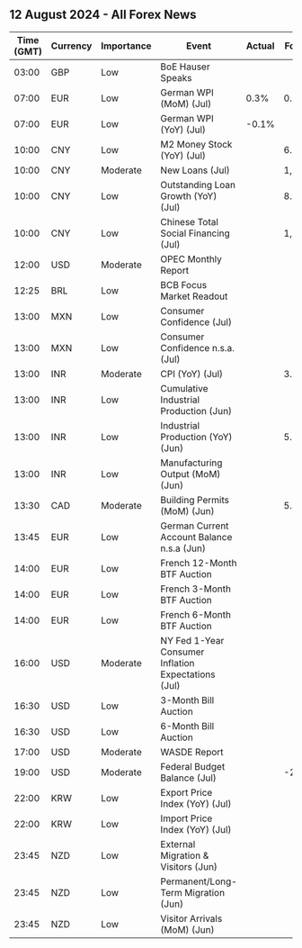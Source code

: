 ## 12 August 2024 - All Forex News

| Time (GMT) | Currency | Importance | Event | Actual | Forecast | Previous |
|------|----------|------------|-------|--------|----------|----------|
| 03:00 | GBP | Low | BoE Hauser Speaks |  |  |  |
| 07:00 | EUR | Low | German WPI (MoM) (Jul) | 0.3% | 0.2% | -0.3% |
| 07:00 | EUR | Low | German WPI (YoY) (Jul) | -0.1% |  | -0.6% |
| 10:00 | CNY | Low | M2 Money Stock (YoY) (Jul) |  | 6.0% | 6.2% |
| 10:00 | CNY | Moderate | New Loans (Jul) |  | 1,280.0B | 2,130.0B |
| 10:00 | CNY | Low | Outstanding Loan Growth (YoY) (Jul) |  | 8.8% | 8.1% |
| 10:00 | CNY | Low | Chinese Total Social Financing (Jul) |  | 1,100.0B | 3,300.0B |
| 12:00 | USD | Moderate | OPEC Monthly Report |  |  |  |
| 12:25 | BRL | Low | BCB Focus Market Readout |  |  |  |
| 13:00 | MXN | Low | Consumer Confidence (Jul) |  |  | 47.5 |
| 13:00 | MXN | Low | Consumer Confidence n.s.a. (Jul) |  |  | 48.1 |
| 13:00 | INR | Moderate | CPI (YoY) (Jul) |  | 3.65% | 5.08% |
| 13:00 | INR | Low | Cumulative Industrial Production (Jun) |  |  | 5.40% |
| 13:00 | INR | Low | Industrial Production (YoY) (Jun) |  | 5.5% | 5.9% |
| 13:00 | INR | Low | Manufacturing Output (MoM) (Jun) |  |  | 4.6% |
| 13:30 | CAD | Moderate | Building Permits (MoM) (Jun) |  | 5.6% | -12.2% |
| 13:45 | EUR | Low | German Current Account Balance n.s.a (Jun) |  |  | 18.5B |
| 14:00 | EUR | Low | French 12-Month BTF Auction |  |  | 2.924% |
| 14:00 | EUR | Low | French 3-Month BTF Auction |  |  | 3.485% |
| 14:00 | EUR | Low | French 6-Month BTF Auction |  |  | 3.245% |
| 16:00 | USD | Moderate | NY Fed 1-Year Consumer Inflation Expectations (Jul) |  |  | 3.0% |
| 16:30 | USD | Low | 3-Month Bill Auction |  |  | 5.075% |
| 16:30 | USD | Low | 6-Month Bill Auction |  |  | 4.700% |
| 17:00 | USD | Moderate | WASDE Report |  |  |  |
| 19:00 | USD | Moderate | Federal Budget Balance (Jul) |  | -254.3B | -66.0B |
| 22:00 | KRW | Low | Export Price Index (YoY) (Jul) |  |  | 12.2% |
| 22:00 | KRW | Low | Import Price Index (YoY) (Jul) |  |  | 9.7% |
| 23:45 | NZD | Low | External Migration & Visitors (Jun) |  |  | 12.10% |
| 23:45 | NZD | Low | Permanent/Long-Term Migration (Jun) |  |  | 1,410 |
| 23:45 | NZD | Low | Visitor Arrivals (MoM) (Jun) |  |  | 4.0% |
